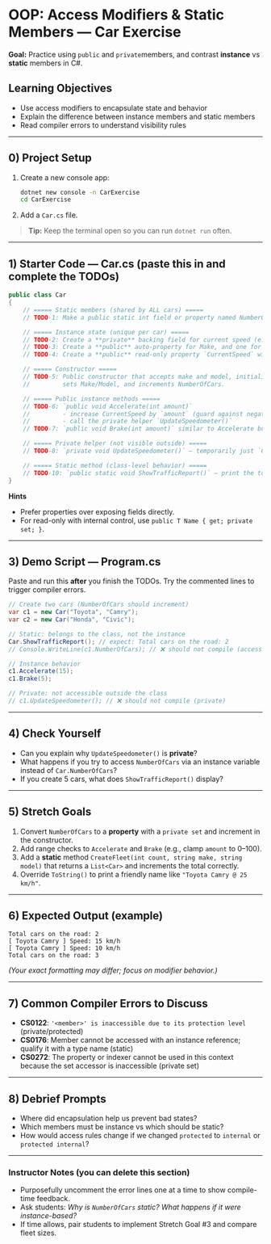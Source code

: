 # OOP: Access Modifiers & Static Members — **Car** Exercise

**Goal:** Practice using `public` and `private`members, and contrast **instance** vs **static** members in C#.

## Learning Objectives
- Use access modifiers to encapsulate state and behavior
- Explain the difference between instance members and static members
- Read compiler errors to understand visibility rules

---

## 0) Project Setup
1. Create a new console app:
   ```bash
   dotnet new console -n CarExercise
   cd CarExercise
   ```
2. Add a `Car.cs` file.

> **Tip:** Keep the terminal open so you can run `dotnet run` often.

---

## 1) Starter Code — Car.cs (paste this in and complete the TODOs)
```csharp
public class Car
{
    // ===== Static members (shared by ALL cars) =====
    // TODO-1: Make a public static int field or property named NumberOfCars, initialized to 0.

    // ===== Instance state (unique per car) =====
    // TODO-2: Create a **private** backing field for current speed (e.g., `_currentSpeed`).
    // TODO-3: Create a **public** auto-property for Make, and one for Model.
    // TODO-4: Create a **public** read-only property `CurrentSpeed` with a **private set**.

    // ===== Constructor =====
    // TODO-5: Public constructor that accepts make and model, initializes speed to 0,
    //         sets Make/Model, and increments NumberOfCars.

    // ===== Public instance methods =====
    // TODO-6: `public void Accelerate(int amount)`
    //         - increase CurrentSpeed by `amount` (guard against negatives)
    //         - call the private helper `UpdateSpeedometer()`
    // TODO-7: `public void Brake(int amount)` similar to Accelerate but decreases to a minimum of 0.

    // ===== Private helper (not visible outside) =====
    // TODO-8: `private void UpdateSpeedometer()` — temporarily just `Console.WriteLine` the speed

    // ===== Static method (class-level behavior) =====
    // TODO-10: `public static void ShowTrafficReport()` — print the total NumberOfCars.
}
```

**Hints**
- Prefer properties over exposing fields directly.
- For read-only with internal control, use `public T Name { get; private set; }`.

---

## 3) Demo Script — Program.cs
Paste and run this **after** you finish the TODOs. Try the commented lines to trigger compiler errors.

```csharp
// Create two cars (NumberOfCars should increment)
var c1 = new Car("Toyota", "Camry");
var c2 = new Car("Honda", "Civic");

// Static: belongs to the class, not the instance
Car.ShowTrafficReport(); // expect: Total cars on the road: 2
// Console.WriteLine(c1.NumberOfCars); // ❌ should not compile (access static via type)

// Instance behavior
c1.Accelerate(15);
c1.Brake(5);

// Private: not accessible outside the class
// c1.UpdateSpeedometer(); // ❌ should not compile (private)
```

---

## 4) Check Yourself
- Can you explain why `UpdateSpeedometer()` is **private**?
- What happens if you try to access `NumberOfCars` via an instance variable instead of `Car.NumberOfCars`?
- If you create 5 cars, what does `ShowTrafficReport()` display?

---

## 5) Stretch Goals
1. Convert `NumberOfCars` to a **property** with a `private set` and increment in the constructor.
2. Add range checks to `Accelerate` and `Brake` (e.g., clamp `amount` to 0–100).
3. Add a **static** method `CreateFleet(int count, string make, string model)` that returns a `List<Car>` and increments the total correctly.
4. Override `ToString()` to print a friendly name like `"Toyota Camry @ 25 km/h"`.

---

## 6) Expected Output (example)
```
Total cars on the road: 2
[ Toyota Camry ] Speed: 15 km/h
[ Toyota Camry ] Speed: 10 km/h
Total cars on the road: 3
```
*(Your exact formatting may differ; focus on modifier behavior.)*

---

## 7) Common Compiler Errors to Discuss
- **CS0122**: `'<member>' is inaccessible due to its protection level` (private/protected)
- **CS0176**: Member cannot be accessed with an instance reference; qualify it with a type name (static)
- **CS0272**: The property or indexer cannot be used in this context because the set accessor is inaccessible (private set)

---

## 8) Debrief Prompts
- Where did encapsulation help us prevent bad states?
- Which members must be instance vs which should be static?
- How would access rules change if we changed `protected` to `internal` or `protected internal`?

---

### Instructor Notes (you can delete this section)
- Purposefully uncomment the error lines one at a time to show compile-time feedback.
- Ask students: *Why is `NumberOfCars` static? What happens if it were instance-based?*
- If time allows, pair students to implement Stretch Goal #3 and compare fleet sizes.